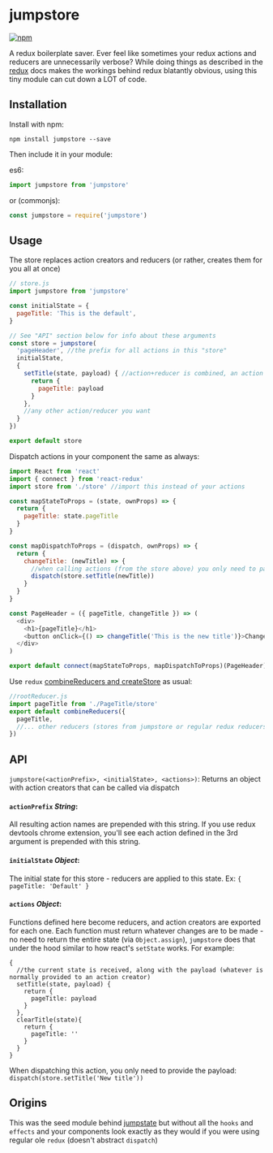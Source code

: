 # jumpstore

[![npm](https://img.shields.io/npm/v/jumpstore.svg)](https://www.npmjs.com/package/jumpstore)

A redux boilerplate saver. Ever feel like sometimes your redux actions and reducers are unnecessarily verbose? While doing things as described in the [redux](http://redux.js.org/docs/basics/Reducers.html) docs makes the workings behind redux blatantly obvious, using this tiny module can cut down a LOT of code.

## Installation

Install with npm:
```
npm install jumpstore --save
```

Then include it in your module:

es6:
```javascript
import jumpstore from 'jumpstore'
```
or (commonjs):
```javascript
const jumpstore = require('jumpstore')
```

## Usage
The store replaces action creators and reducers (or rather, creates them for you all at once)
```javascript
// store.js
import jumpstore from 'jumpstore'

const initialState = {
  pageTitle: 'This is the default',
}

// See "API" section below for info about these arguments
const store = jumpstore(
  'pageHeader', //the prefix for all actions in this "store"
  initialState,
  {
    setTitle(state, payload) { //action+reducer is combined, an action is created called `pageHeader_setTitle`
      return {
        pageTitle: payload
      }
    },
    //any other action/reducer you want
  }
})

export default store
```

Dispatch actions in your component the same as always:

```javascript
import React from 'react'
import { connect } from 'react-redux'
import store from './store' //import this instead of your actions

const mapStateToProps = (state, ownProps) => {
  return {
    pageTitle: state.pageTitle
  }
}

const mapDispatchToProps = (dispatch, ownProps) => {
  return {
    changeTitle: (newTitle) => {
      //when calling actions (from the store above) you only need to pass in the payload
      dispatch(store.setTitle(newTitle))
    }
  }
}

const PageHeader = ({ pageTitle, changeTitle }) => (
  <div>
    <h1>{pageTitle}</h1>
    <button onClick={() => changeTitle('This is the new title')}>Change The Title</button>
  </div>
)

export default connect(mapStateToProps, mapDispatchToProps)(PageHeader)
```

Use `redux` [combineReducers and createStore](http://redux.js.org/docs/recipes/reducers/UsingCombineReducers.html) as usual:

```javascript
//rootReducer.js
import pageTitle from './PageTitle/store'
export default combineReducers({
  pageTitle,
  //... other reducers (stores from jumpstore or regular redux reducers) here
})
```

## API

`jumpstore(<actionPrefix>, <initialState>, <actions>)`: Returns an object with action creators that can be called via dispatch

#### `actionPrefix` *String*:
All resulting action names are prepended with this string. If you use redux devtools chrome extension, you'll see each action defined in the 3rd argument is prepended with this string.

#### `initialState` *Object*:
The initial state for this store - reducers are applied to this state. Ex: `{ pageTitle: 'Default' }`

#### `actions` *Object*:
Functions defined here become reducers, and action creators are exported for each one. Each function must return whatever changes are to be made - no need to return the entire state (via `Object.assign`), `jumpstore` does that under the hood similar to how react's `setState` works. For example:
```
{
  //the current state is received, along with the payload (whatever is normally provided to an action creator)
  setTitle(state, payload) {
    return {
      pageTitle: payload
    }
  },
  clearTitle(state){
    return {
      pageTitle: ''
    }
  }
}
```
When dispatching this action, you only need to provide the payload: `dispatch(store.setTitle('New title'))`


## Origins
This was the seed module behind [jumpstate](https://github.com/jumpsuit/jumpstate) but without all the `hooks` and `effects` and your components look exactly as they would if you were using regular ole `redux` (doesn't abstract `dispatch`)

